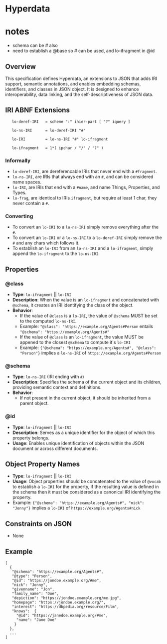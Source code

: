 # Hyperdata

# notes
- schema can be # also
- need to establish a @base so # can be used, and lo-ifragment in @id

## Overview
This specification defines Hyperdata, an extensions to JSON that adds IRI support, semantic annotations, and enables embedding schemas, identifiers, and classes in JSON object. It is designed to enhance interoperability, data linking, and the self-descriptiveness of JSON data.

## IRI ABNF Extensions
```
   lo-deref-IRI   = scheme ":" ihier-part [ "?" iquery ]
   
   lo-ns-IRI      = lo-deref-IRI "#"
   
   lo-IRI         = lo-ns-IRI "#" lo-ifragment
   
   lo-ifragment   = 1*( ipchar / "/" / "?" )
```
### Informally
- `lo-deref-IRI`, are dereferencable IRIs that never end with a `#fragment`.
- `lo-ns-IRI`, are IRIs that always end with an `#`, and can be considered name spaces.
- `lo-IRI`, are IRIs that end with a `#name`, and name Things, Properties, and Types.
- `lo-frag`, are identical to IRIs `ifragment`, but require at least 1 char, they never contain a `#`.

### Converting
- To convert an `lo-IRI` to a `lo-ns-IRI` simply remove everything after the `#`.
- To convert an `lo-IRI` or a `lo-ns-IRI` to a `lo-deref-IRI` simply remove the `#` and any chars which follows it.
- To establish an `lo-IRI` from an `lo-ns-IRI` and a `lo-ifragment`, simply append the `lo-ifragment` to the `lo-ns-IRI`.

## Properties

### @class
- **Type**: `lo-ifragment` || `lo-IRI`
- **Description**: When the value is an `lo-ifragment` and concatenated with `@schema`, it creates an IRI identifying the class of the object.
- **Behavior**: 
  - If the value of `@class` is a `lo-IRI`, the value of `@schema` MUST be set to the computed `lo-ns-IRI`.
  - Example: `"@class": "https://example.org/Agents#Person` entails `"@schema": "https://example.org/Agents#"`
  - If the value of `@class` is an `lo-ifragment`, the value MUST be appened to the closest `@schema` to compute it's `lo-IRI`
  - Example: `{"@schema": "https://example.org/Agents#", "@class": "Person"}` implies a `lo-ns-IRI` of `https://example.org/Agents#Person`
 
### @schema
- **Type**: `lo-ns-IRI` (IRI ending with `#`)
- **Description**: Specifies the schema of the current object and its children, providing semantic context and definitions.
- **Behavior**: 
  - If not present in the current object, it should be inherited from a parent object.

### @id
- **Type**: `lo-ifragment` || `lo-IRI`
- **Description**: Serves as a unique identifier for the object of which this property belongs.
- **Usage**: Enables unique identification of objects within the JSON document or across different documents.

## Object Property Names
- **Type**: `lo-ifragment` || `lo-IRI`
- **Usage**: Object properties should be concatenated to the value of `@vocab` to establish a `lo-IRI` for the property, if the resulting value is defined in the schema then it must be considered as a canonical IRI identifying the property.
- Example: `{"@schema": "https://example.org/Agents#", "nick": "Jonny"}` implies a `lo-IRI` of `https://example.org/Agents#nick`

## Constraints on JSON
- None

## Example 
```
[
  {
   "@schema": "https://example.org/Agents#",
   "@type": "Person",
   "@id": "https://jondoe.example.org/#me",
   "nick": "Jonny",
   "givenname": "Jon",
   "family_name": "Doe",
   "depiction": "https://jondoe.example.org/me.jpg",
   "homepage": "https://jondoe.example.org/",
   "interest": "https://dbpedia.org/resource/Film",
   "knows":  {
     "@id": "https://janedoe.example.org/#me",
     "name": "Jane Doe"
    }
  },
  ...
]
```
